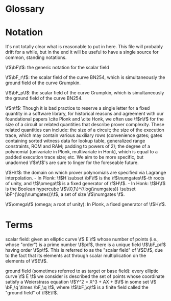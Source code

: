# Glossary

# Notation

It's not totally clear what is reasonable to put in here. This file will probably drift for a while, but in the end it will be useful to have a single source for common, standing notations.

\f$\bF\f$: the generic notation for the scalar field 

\f$\bF_r\f$: the scalar field of the curve BN254, which is simultaneously the ground field of the curve Grumpkin. 

\f$\bF_p\f$: the scalar field of the curve Grumpkin, which is simultaneously the ground field of the curve BN254. 

\f$n\f$: Though it is bad practice to reserve a single letter for a fixed quantity in a software library, for historical reasons and agreement with our foundational papers \cite Plonk and \cite Honk, we often use \f$n\f$ for the size of a circuit or related quantities that describe prover complexity. These related quantities can include: the size of a circuit; the size of the execution trace, which may contain various auxiliary rows (convenience gates; gates containing sorted witness data for lookup table, generalized range constraints, ROM and RAM; padding to powers of 2); the degree of a polynomial (univariate in Plonk, multivariate in Honk), which is equal to a padded execution trace size; etc. We aim to be more specific, but unadorned \f$n\f$'s are sure to linger for the foreseable future. 

\f$H\f$: the domain on which prover polynomials are specified via Lagrange interpolation.
    - In Plonk: \f$H \subset \bF\f$ is the \f$\numgates\f$-th roots of unity, and \f$\omega\f$ is a fixed generator of \f$H\f$.
    - In Honk: \f$H\f$ is the Boolean hypercube \f$\{0,1\}^{\log(\numgates)} \subset \bF^{\log(\numgates)}\f$, a set of size \f$\numgates \f$.

\f$\omega\f$ (omega; a root of unity): In Plonk, a fixed generator of \f$H\f$.

# Terms

scalar field: given an elliptic curve \f$ E \f$ whose number of points (i.e., whose "order") is a prime number \f$p\f$, there is a unique field \f$\bF_p\f$ having order \f$p\f$. This is referred to as the "scalar field" of \f$E\f$, due to the fact that its elements act through scalar multiplication on the elements of \f$E\f$. 

ground field (sometimes referred to as target or base field): every elliptic curve \f$ E \f$ we consider is described the set of points whose coordinate satisfy a Weierstrass equation \f$Y^2 = X^3 + AX + B\f$ in some set \f$ \bF_\q \times \bF_\q \f$, where \f$\bF_\q\f$ is a finite field called the "ground field" of \f$E\f$.
